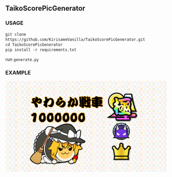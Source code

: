 ## TaikoScorePicGenerator

### USAGE

```
git clone https://github.com/KirisameVanilla/TaikoScorePicGenerator.git
cd TaikoScorePicGenerator
pip install -r requirements.txt
```

run `generate.py`

### EXAMPLE
![](res/example_result.png)
